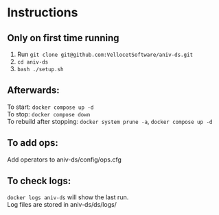 # Instructions
## Only on first time running
1. Run `git clone git@github.com:VellocetSoftware/aniv-ds.git`
2. `cd aniv-ds`
3. `bash ./setup.sh`
## Afterwards:
To start: `docker compose up -d`  
To stop: `docker compose down`  
To rebuild after stopping: `docker system prune -a`, `docker compose up -d`
## To add ops:
Add operators to aniv-ds/config/ops.cfg
## To check logs:
`docker logs aniv-ds` will show the last run.  
Log files are stored in aniv-ds/ds/logs/
